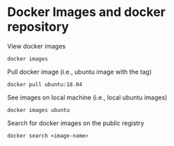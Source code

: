 # Docker Images and docker repository
View docker images
```
docker images
```
Pull docker image (i.e., ubuntu image with the tag)
```
docker pull ubuntu:18.04
```
See images on local machine (i.e., local ubuntu images)
```
docker images ubuntu
```
Search for docker images on the public registry
```
docker search <image-name>
```

